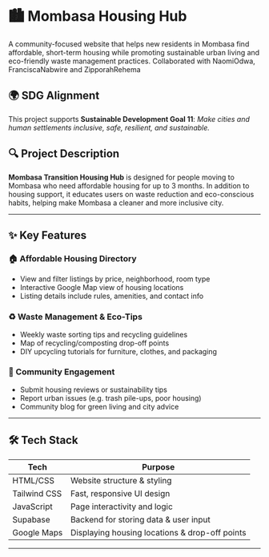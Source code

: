 # 🏙️ Mombasa  Housing Hub

A community-focused website that helps new residents in Mombasa find affordable, short-term housing while promoting sustainable urban living and eco-friendly waste management practices.
Collaborated with NaomiOdwa, FranciscaNabwire and ZipporahRehema

## 🌍 SDG Alignment
This project supports **Sustainable Development Goal 11**: *Make cities and human settlements inclusive, safe, resilient, and sustainable.*

## 🔍 Project Description
**Mombasa Transition Housing Hub** is designed for people moving to Mombasa who need affordable housing for up to 3 months. In addition to housing support, it educates users on waste reduction and eco-conscious habits, helping make Mombasa a cleaner and more inclusive city.

---

## ✨ Key Features

### 🏠 Affordable Housing Directory
- View and filter listings by price, neighborhood, room type
- Interactive Google Map view of housing locations
- Listing details include rules, amenities, and contact info

### ♻️ Waste Management & Eco-Tips
- Weekly waste sorting tips and recycling guidelines
- Map of recycling/composting drop-off points
- DIY upcycling tutorials for furniture, clothes, and packaging

### 💬 Community Engagement
- Submit housing reviews or sustainability tips
- Report urban issues (e.g. trash pile-ups, poor housing)
- Community blog for green living and city advice

---

## 🛠 Tech Stack

| Tech        | Purpose                                |
|-------------|----------------------------------------|
| HTML/CSS    | Website structure & styling            |
| Tailwind CSS| Fast, responsive UI design             |
| JavaScript  | Page interactivity and logic           |
| Supabase    | Backend for storing data & user input  |
| Google Maps | Displaying housing locations & drop-off points |

---


